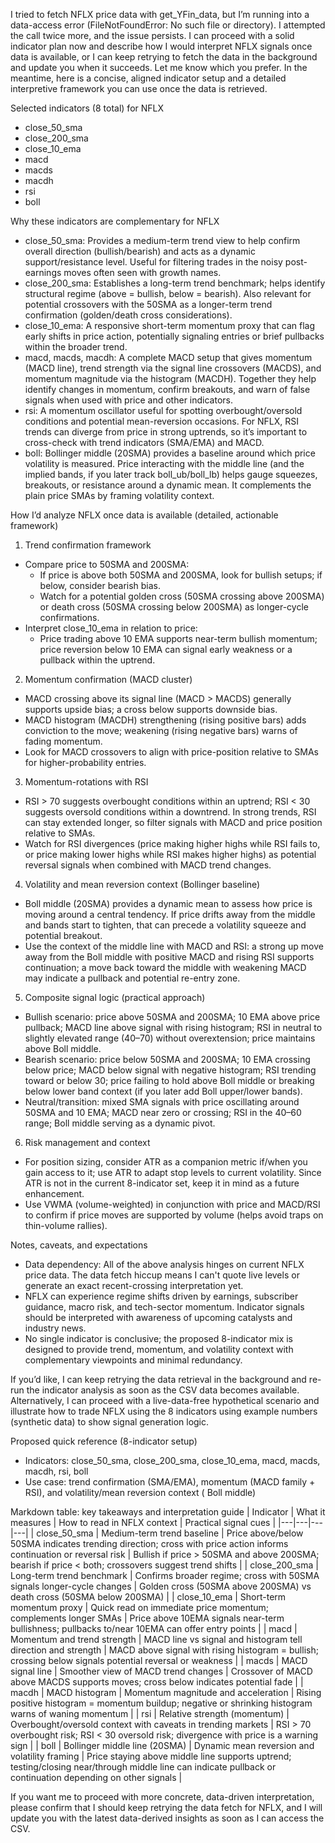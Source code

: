 I tried to fetch NFLX price data with get_YFin_data, but I’m running into a data-access error (FileNotFoundError: No such file or directory). I attempted the call twice more, and the issue persists. I can proceed with a solid indicator plan now and describe how I would interpret NFLX signals once data is available, or I can keep retrying to fetch the data in the background and update you when it succeeds. Let me know which you prefer. In the meantime, here is a concise, aligned indicator setup and a detailed interpretive framework you can use once the data is retrieved.

Selected indicators (8 total) for NFLX
- close_50_sma
- close_200_sma
- close_10_ema
- macd
- macds
- macdh
- rsi
- boll

Why these indicators are complementary for NFLX
- close_50_sma: Provides a medium-term trend view to help confirm overall direction (bullish/bearish) and acts as a dynamic support/resistance level. Useful for filtering trades in the noisy post-earnings moves often seen with growth names.
- close_200_sma: Establishes a long-term trend benchmark; helps identify structural regime (above = bullish, below = bearish). Also relevant for potential crossovers with the 50SMA as a longer-term trend confirmation (golden/death cross considerations).
- close_10_ema: A responsive short-term momentum proxy that can flag early shifts in price action, potentially signaling entries or brief pullbacks within the broader trend.
- macd, macds, macdh: A complete MACD setup that gives momentum (MACD line), trend strength via the signal line crossovers (MACDS), and momentum magnitude via the histogram (MACDH). Together they help identify changes in momentum, confirm breakouts, and warn of false signals when used with price and other indicators.
- rsi: A momentum oscillator useful for spotting overbought/oversold conditions and potential mean-reversion occasions. For NFLX, RSI trends can diverge from price in strong uptrends, so it’s important to cross-check with trend indicators (SMA/EMA) and MACD.
- boll: Bollinger middle (20SMA) provides a baseline around which price volatility is measured. Price interacting with the middle line (and the implied bands, if you later track boll_ub/boll_lb) helps gauge squeezes, breakouts, or resistance around a dynamic mean. It complements the plain price SMAs by framing volatility context.

How I’d analyze NFLX once data is available (detailed, actionable framework)
1) Trend confirmation framework
- Compare price to 50SMA and 200SMA:
  - If price is above both 50SMA and 200SMA, look for bullish setups; if below, consider bearish bias.
  - Watch for a potential golden cross (50SMA crossing above 200SMA) or death cross (50SMA crossing below 200SMA) as longer-cycle confirmations.
- Interpret close_10_ema in relation to price:
  - Price trading above 10 EMA supports near-term bullish momentum; price reversion below 10 EMA can signal early weakness or a pullback within the uptrend.

2) Momentum confirmation (MACD cluster)
- MACD crossing above its signal line (MACD > MACDS) generally supports upside bias; a cross below supports downside bias.
- MACD histogram (MACDH) strengthening (rising positive bars) adds conviction to the move; weakening (rising negative bars) warns of fading momentum.
- Look for MACD crossovers to align with price-position relative to SMAs for higher-probability entries.

3) Momentum-rotations with RSI
- RSI > 70 suggests overbought conditions within an uptrend; RSI < 30 suggests oversold conditions within a downtrend. In strong trends, RSI can stay extended longer, so filter signals with MACD and price position relative to SMAs.
- Watch for RSI divergences (price making higher highs while RSI fails to, or price making lower highs while RSI makes higher highs) as potential reversal signals when combined with MACD trend changes.

4) Volatility and mean reversion context (Bollinger baseline)
- Boll middle (20SMA) provides a dynamic mean to assess how price is moving around a central tendency. If price drifts away from the middle and bands start to tighten, that can precede a volatility squeeze and potential breakout.
- Use the context of the middle line with MACD and RSI: a strong up move away from the Boll middle with positive MACD and rising RSI supports continuation; a move back toward the middle with weakening MACD may indicate a pullback and potential re-entry zone.

5) Composite signal logic (practical approach)
- Bullish scenario: price above 50SMA and 200SMA; 10 EMA above price pullback; MACD line above signal with rising histogram; RSI in neutral to slightly elevated range (40–70) without overextension; price maintains above Boll middle.
- Bearish scenario: price below 50SMA and 200SMA; 10 EMA crossing below price; MACD below signal with negative histogram; RSI trending toward or below 30; price failing to hold above Boll middle or breaking below lower band context (if you later add Boll upper/lower bands).
- Neutral/transition: mixed SMA signals with price oscillating around 50SMA and 10 EMA; MACD near zero or crossing; RSI in the 40–60 range; Boll middle serving as a dynamic pivot.

6) Risk management and context
- For position sizing, consider ATR as a companion metric if/when you gain access to it; use ATR to adapt stop levels to current volatility. Since ATR is not in the current 8-indicator set, keep it in mind as a future enhancement.
- Use VWMA (volume-weighted) in conjunction with price and MACD/RSI to confirm if price moves are supported by volume (helps avoid traps on thin-volume rallies).

Notes, caveats, and expectations
- Data dependency: All of the above analysis hinges on current NFLX price data. The data fetch hiccup means I can't quote live levels or generate an exact recent-crossing interpretation yet.
- NFLX can experience regime shifts driven by earnings, subscriber guidance, macro risk, and tech-sector momentum. Indicator signals should be interpreted with awareness of upcoming catalysts and industry news.
- No single indicator is conclusive; the proposed 8-indicator mix is designed to provide trend, momentum, and volatility context with complementary viewpoints and minimal redundancy.

If you’d like, I can keep retrying the data retrieval in the background and re-run the indicator analysis as soon as the CSV data becomes available. Alternatively, I can proceed with a live-data-free hypothetical scenario and illustrate how to trade NFLX using the 8 indicators using example numbers (synthetic data) to show signal generation logic.

Proposed quick reference (8-indicator setup)
- Indicators: close_50_sma, close_200_sma, close_10_ema, macd, macds, macdh, rsi, boll
- Use case: trend confirmation (SMA/EMA), momentum (MACD family + RSI), and volatility/mean reversion context ( Boll middle)

Markdown table: key takeaways and interpretation guide
| Indicator | What it measures | How to read in NFLX context | Practical signal cues |
|---|---|---|---|
| close_50_sma | Medium-term trend baseline | Price above/below 50SMA indicates trending direction; cross with price action informs continuation or reversal risk | Bullish if price > 50SMA and above 200SMA; bearish if price < both; crossovers suggest trend shifts |
| close_200_sma | Long-term trend benchmark | Confirms broader regime; cross with 50SMA signals longer-cycle changes | Golden cross (50SMA above 200SMA) vs death cross (50SMA below 200SMA) |
| close_10_ema | Short-term momentum proxy | Quick read on immediate price momentum; complements longer SMAs | Price above 10EMA signals near-term bullishness; pullbacks to/near 10EMA can offer entry points |
| macd | Momentum and trend strength | MACD line vs signal and histogram tell direction and strength | MACD above signal with rising histogram = bullish; crossing below signals potential reversal or weakness |
| macds | MACD signal line | Smoother view of MACD trend changes | Crossover of MACD above MACDS supports moves; cross below indicates potential fade |
| macdh | MACD histogram | Momentum magnitude and acceleration | Rising positive histogram = momentum buildup; negative or shrinking histogram warns of waning momentum |
| rsi | Relative strength (momentum) | Overbought/oversold context with caveats in trending markets | RSI > 70 overbought risk; RSI < 30 oversold risk; divergence with price is a warning sign |
| boll | Bollinger middle line (20SMA) | Dynamic mean reversion and volatility framing | Price staying above middle line supports uptrend; testing/closing near/through middle line can indicate pullback or continuation depending on other signals |

If you want me to proceed with more concrete, data-driven interpretation, please confirm that I should keep retrying the data fetch for NFLX, and I will update you with the latest data-derived insights as soon as I can access the CSV.